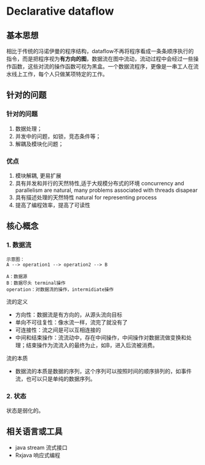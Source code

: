 # Declarative dataflow
## 基本思想
相比于传统的冯诺伊曼的程序结构，dataflow不再将程序看成一条条顺序执行的指令，而是把程序视为**有方向的图**，数据流在图中流动，流动过程中会经过一些操作函数，这些对流的操作函数可视为黑盒。一个数据流程序，更像是一串工人在流水线上工作，每个人只做某项特定的工作。

## 针对的问题
### 针对的问题
1. 数据处理；
2. 并发中的问题，如锁，竞态条件等；
3. 解耦及模块化问题；
### 优点
1. 模块解耦, 更易扩展 
2. 具有并发和并行的天然特性,适于大规模分布式的环境 concurrency and parallelism are natural, many problems associated with threads disapear
3. 具有描述处理的天然特性 natural for representing process
4. 提高了编程效率，提高了可读性

## 核心概念
### 1. 数据流
```
示意图：
A --> operation1 --> operation2 --> B  

A：数据源   
B：数据尽头 terminal操作
operation：对数据流的操作，intermidiate操作
```  
流的定义
* 方向性：数据流是有方向的，从源头流向目标
* 单向不可往复性：像水流一样，流完了就没有了
* 可连接性：流之间是可以互相连接的
* 中间和结束操作：流流动中，存在中间操作，中间操作对数据流做变换和处理；结束操作为流流入的最终为止，如B，进入后流被消费。
 
流的本质  
* 数据流的本质是数据的序列，这个序列可以按照时间的顺序排列的，如事件流，也可以只是单纯的数据序列。

### 2. 状态  
状态是弱化的。



## 相关语言或工具
* java stream 流式接口
* Rxjava 响应式编程



